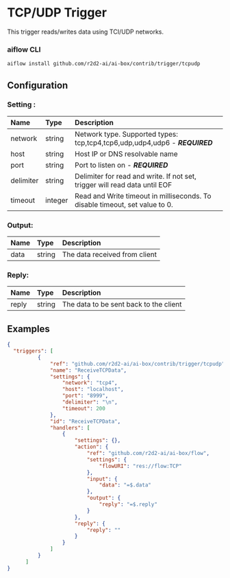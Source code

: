 <!--
title: TCP/UDP
weight: 4701
-->
# TCP/UDP Trigger

This trigger reads/writes data using TCI/UDP networks.

### aiflow CLI
```bash
aiflow install github.com/r2d2-ai/ai-box/contrib/trigger/tcpudp
```

## Configuration

### Setting :

| Name       | Type    | Description
|:---        | :---    | :---     
| network    | string  | Network type. Supported types: tcp,tcp4,tcp6,udp,udp4,udp6  - ***REQUIRED***
| host       | string  | Host IP or DNS resolvable name
| port       | string  | Port to listen on - ***REQUIRED***
| delimiter  | string  | Delimiter for read and write. If not set, trigger will read data until EOF
| timeout    | integer | Read and Write timeout in milliseconds. To disable timeout, set value to 0.


### Output:

| Name         | Type     | Description
|:---          | :---     | :---   
| data         | string   | The data received from client

### Reply:

| Name         | Type     | Description
|:---          | :---     | :---   
| reply        | string   | The data to be sent back to the client

## Examples

```json
{
  "triggers": [
          {
              "ref": "github.com/r2d2-ai/ai-box/contrib/trigger/tcpudp",
              "name": "ReceiveTCPData",
              "settings": {
                  "network": "tcp4",
                  "host": "localhost",
                  "port": "8999",
                  "delimiter": "\n",
                  "timeout": 200
              },
              "id": "ReceiveTCPData",
              "handlers": [
                  {
                      "settings": {},
                      "action": {
                          "ref": "github.com/r2d2-ai/ai-box/flow",
                          "settings": {
                              "flowURI": "res://flow:TCP"
                          },
                          "input": {
                              "data": "=$.data"
                          },
                          "output": {
                              "reply": "=$.reply"
                          }
                      },
                      "reply": {
                          "reply": ""
                      }
                  }
              ]
          }
      ]
}
```